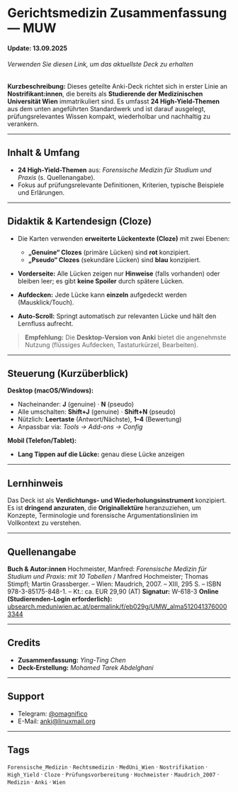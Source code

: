 # Gerichtsmedizin Zusammenfassung — MUW
#### Update: 13.09.2025
###### Verwenden Sie diesen Link, um das aktuellste Deck zu erhalten

**Kurzbeschreibung:**
Dieses geteilte Anki-Deck richtet sich in erster Linie an **Nostrifikant\:innen**, die bereits als **Studierende der Medizinischen Universität Wien** immatrikuliert sind. Es umfasst **24 High-Yield-Themen** aus dem unten angeführten Standardwerk und ist darauf ausgelegt, prüfungsrelevantes Wissen kompakt, wiederholbar und nachhaltig zu verankern.

---

## Inhalt & Umfang

* **24 High-Yield-Themen** aus: *Forensische Medizin für Studium und Praxis* (s. Quellenangabe).
* Fokus auf prüfungsrelevante Definitionen, Kriterien, typische Beispiele und Erlärungen.

---

## Didaktik & Kartendesign (Cloze)

* Die Karten verwenden **erweiterte Lückentexte (Cloze)** mit zwei Ebenen:

  * **„Genuine“ Clozes** (primäre Lücken) sind **rot** konzipiert.
  * **„Pseudo“ Clozes** (sekundäre Lücken) sind **blau** konzipiert.
* **Vorderseite:** Alle Lücken zeigen nur **Hinweise** (falls vorhanden) oder bleiben leer; es gibt **keine Spoiler** durch spätere Lücken.
* **Aufdecken:** Jede Lücke kann **einzeln** aufgedeckt werden (Mausklick/Touch).
* **Auto-Scroll:** Springt automatisch zur relevanten Lücke und hält den Lernfluss aufrecht.

> **Empfehlung:** Die **Desktop-Version von Anki** bietet die angenehmste Nutzung (flüssiges Aufdecken, Tastaturkürzel, Bearbeiten).

---

## Steuerung (Kurzüberblick)

**Desktop (macOS/Windows):**

* Nacheinander: **J** (genuine) · **N** (pseudo)
* Alle umschalten: **Shift+J** (genuine) · **Shift+N** (pseudo)
* Nützlich: **Leertaste** (Antwort/Nächste), **1–4** (Bewertung)
* Anpassbar via: *Tools → Add-ons → Config*

**Mobil (Telefon/Tablet):**

* **Lang Tippen auf die Lücke:** genau diese Lücke anzeigen

---

## Lernhinweis

Das Deck ist als **Verdichtungs- und Wiederholungsinstrument** konzipiert. Es ist **dringend anzuraten**, die **Originallektüre** heranzuziehen, um Konzepte, Terminologie und forensische Argumentationslinien im Vollkontext zu verstehen.

---

## Quellenangabe

**Buch & Autor\:innen**
Hochmeister, Manfred: *Forensische Medizin für Studium und Praxis: mit 10 Tabellen* / Manfred Hochmeister; Thomas Stimpfl; Martin Grassberger. – Wien: Maudrich, 2007. – XIII, 295 S. – ISBN 978-3-85175-848-1. – Kt.: ca. EUR 29,90 (AT)
**Signatur:** W-618-3
**Online (Studierenden-Login erforderlich):**
[ubsearch.meduniwien.ac.at/permalink/f/eb029g/UMW\_alma5120413760003344](https://ubsearch.meduniwien.ac.at/permalink/f/eb029g/UMW_alma5120413760003344)

---

## Credits

* **Zusammenfassung:** *Ying-Ting Chen*
* **Deck-Erstellung:** *Mohamed Tarek Abdelghani*

---

## Support

* Telegram: [@omagnifico](https://t.me/omagnifico)
* E-Mail: [anki@linuxmail.org](mailto:anki@linuxmail.org)

---

## Tags

`Forensische_Medizin` · `Rechtsmedizin` · `MedUni_Wien` · `Nostrifikation` · `High_Yield` · `Cloze` · `Prüfungsvorbereitung` · `Hochmeister` · `Maudrich_2007` · `Medizin` · `Anki` · `Wien`
